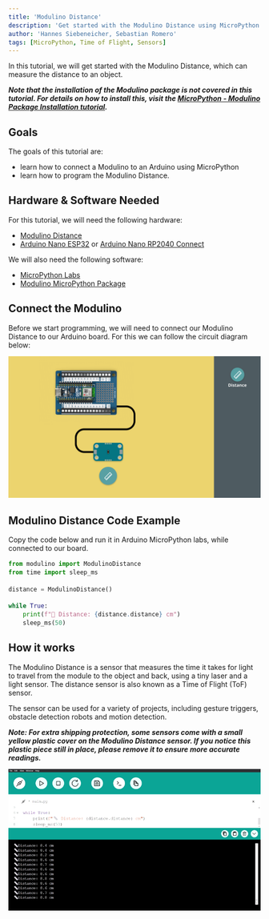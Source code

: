 ```yaml
---
title: 'Modulino Distance'
description: 'Get started with the Modulino Distance using MicroPython'
author: 'Hannes Siebeneicher, Sebastian Romero'
tags: [MicroPython, Time of Flight, Sensors]
---
```


In this tutorial, we will get started with the Modulino Distance, which can measure the distance to an object.

***Note that the installation of the Modulino package is not covered in this tutorial. For details on how to install this, visit the [MicroPython - Modulino Package Installation tutorial](/micropython/modulinos/installation).***

## Goals

The goals of this tutorial are:

- learn how to connect a Modulino to an Arduino using MicroPython
- learn how to program the Modulino Distance.

## Hardware & Software Needed

For this tutorial, we will need the following hardware:
- [Modulino Distance](https://store.arduino.cc/products/plug-and-make-kit)
- [Arduino Nano ESP32](https://store.arduino.cc/products/nano-esp32?queryID=undefined) or [Arduino Nano RP2040 Connect](https://store.arduino.cc/en-se/products/arduino-nano-rp2040-connect)

We will also need the following software:
- [MicroPython Labs](https://lab-micropython.arduino.cc/)
- [Modulino MicroPython Package](https://github.com/arduino/arduino-modulino-mpy)

## Connect the Modulino

Before we start programming, we will need to connect our Modulino Distance to our Arduino board. For this we can follow the circuit diagram below:

![Circuit Diagram](./assets/CIRCUIT-BREAKOUT.png)

## Modulino Distance Code Example

Copy the code below and run it in Arduino MicroPython labs, while connected to our board.

```python
from modulino import ModulinoDistance
from time import sleep_ms

distance = ModulinoDistance()

while True:
    print(f"📏 Distance: {distance.distance} cm")
    sleep_ms(50)
```

## How it works

The Modulino Distance is a sensor that measures the time it takes for light to travel from the module to the object and back, using a tiny laser and a light sensor. The distance sensor is also known as a Time of Flight (ToF) sensor.

The sensor can be used for a variety of projects, including gesture triggers, obstacle detection robots and motion detection.

***Note: For extra shipping protection, some sensors come with a small yellow plastic cover on the Modulino Distance sensor. If you notice this plastic piece still in place, please remove it to ensure more accurate readings.***

![REPL](./assets/how-it-works.gif)